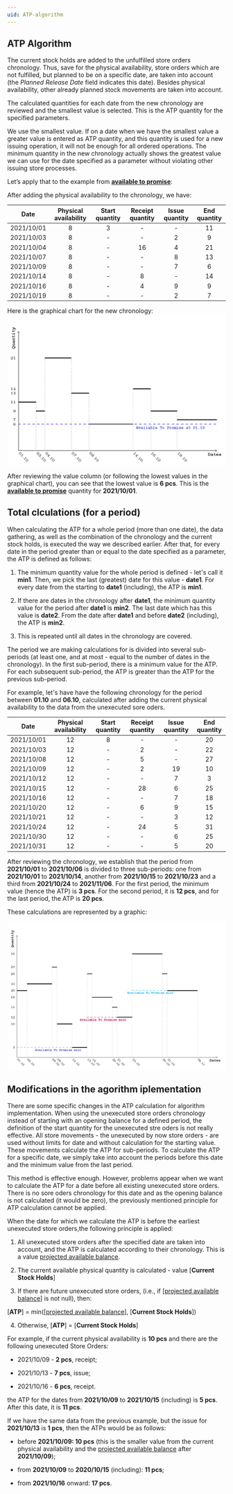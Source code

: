 ```yaml
---
uid: ATP-algorithm
---
```


## ATP Algorithm

The current stock holds are added to the unfulfilled store orders chronology. Thus, save for the physical availability, store orders which are not fulfilled, but planned to be on a specific date, are taken into account (the <i>Planned Release Date</i> field indicates this date). Besides physical availability, other already planned stock movements are taken into account.

The calculated quantities for each date from the new chronology are reviewed and the smallest value is selected. This is the ATP quantity for the specified parameters.

We use the smallest value. If on a date when we have the smallest value a greater value is entered as ATP quantity, and this quantity is used for a new issuing operation, it will not be enough for all ordered operations. The minimum quantity in the new chronology actually shows the greatest value we can use for the date specified as a parameter without violating other issuing store processes.

Let’s apply that to the example from **[available to promise](index.md)**:

After adding the physical availability to the chronology, we have:

|Date|Physical availability|Start quantity|Receipt quantity|Issue quantity|End quantity
|:----:|:----:|:-----:|:----:|:----: |:----: 
|2021/10/01|8| 3|-|-|11               
|2021/10/03|8|-|-|2|9
|2021/10/04|8|-|16|4|21
|2021/10/07|8|-|-|8|13
|2021/10/09|8|-|-|7|6
|2021/10/14|8|-|8|-|14
|2021/10/16|8|-|4|9|9
|2021/10/19|8|-|-|2|7

Here is the graphical chart for the new chronology:
![Picture1](pictures/picture1.png)
 
After reviewing the value column (or following the lowest values in the graphical chart), you can see that the lowest value is <b>6 pcs</b>. This is the **[available to promise](index.md)** quantity for <b>2021/10/01</b>.

## Total clculations (for a period)

When calculating the ATP for a whole period (more than one date), the data gathering, as well as the combination of the chronology and the current stock holds, is executed the way we described earlier. After that, for every date in the period greater than or equal to the date specified as a parameter, the ATP is defined as follows:

1. The minimum quantity value for the whole period is defined - let's call it <b>min1</b>. Then, we pick the last (greatest) date for this value - <b>date1</b>. For every date from the starting to <b>date1</b> (including), the ATP is <b>min1</b>.

2. If there are dates in the chronology after <b>date1</b>, the minimum quantity value for the period after <b>date1</b> is <b>min2</b>. The last date which has this value is <b>date2</b>. From the date after <b>date1</b> and before <b>date2</b> (including), the ATP is <b>min2</b>.

3. This is repeated until all dates in the chronology are covered.

The period we are making calculations for is divided into several sub-periods (at least one, and at most - equal to the number of dates in the chronology). In the first sub-period, there is a minimum value for the ATP. For each subsequent sub-period, the ATP is greater than the ATP for the previous sub-period.

For example, let's have have the following chronology for the period between <b>01.10</b> and <b>06.10</b>, calculated after adding the current physical availability to the data from the unexecuted sore oders.


|Date|Physical availability|Start quantity|Receipt quantity|Issue quantity|End quantity
|:----:|:----:|:-----:|:----:|:----: |:----: 
|2021/10/01|12|8|-|-|20               
|2021/10/03|12|-|2|-|22
|2021/10/08|12|-|5|-|27
|2021/10/09|12|-|2|19|10
|2021/10/12|12|-|-|7|3
|2021/10/15|12|-|28|6|25
|2021/10/16|12|-|-|7|18
|2021/10/20|12|-|6|9|15
|2021/10/21|12|-|-|3|12
|2021/10/24|12|-|24|5|31
|2021/10/30|12|-|-|6|25
|2021/10/31|12|-|-|5|20

After reviewing the chronology, we establish that the period from <b>2021/10/01</b> to <b>2021/10/06</b> is divided to three sub-periods: one from <b>2021/10/01</b> to <b>2021/10/14</b>, another from <b>2021/10/15</b> to <b>2021/10/23</b> and a third from <b>2021/10/24</b> to <b>2021/11/06</b>. For the first period, the minimum value (hence the ATP) is <b>3 pcs</b>. For the second period, it is <b>12 pcs</b>, and for the last period, the ATP is <b>20 pcs</b>. 

These calculations are represented by a graphic:

![Picture2](pictures/picture2.png)
 
## Modifications in the agorithm iplementation

There are some specific changes in the ATP calculation for algorithm implementation. When using the unexecuted store orders chronology instead of starting with an opening balance for a defined period, the definition of the start quantity for the unexecuted stre oders is not really effective. All store movements - the unexecuted by now store orders - are used without limits for date and without calculation for the starting value. These movements calculate the ATP for sub-periods. To calculate the ATP for a specific date, we simply take into account the periods before this date and the minimum value from the last period.

This method is effective enough. However, problems appear when we want to calculate the ATP for a date before all existing unexecuted store orders. There is no sore oders chronology for this date and as the opening balance is not calculated (it would be zero), the previously mentioned principle for ATP calculation cannot be applied.

When the date for which we calculate the ATP is before the earliest unexecuted store orders,the following principle is applied:

1. All unexecuted store orders after the specified date are taken into account, and the ATP is calculated according to their chronology. This is a value [projected available balance](https://docs.erp.net/tech/modules/logistics/planning/projected-available-balance.html?q=Projected%20Available%20Balance).
2. The current available physical quantity is calculated - value [<b>Current Stock Holds</b>]

3. If there are future unexecuted store orders, (i.e., if [[projected available balance](https://docs.erp.net/tech/modules/logistics/planning/projected-available-balance.html?q=Projected%20Available%20Balance)]  is not null), then: 
 
[<b>ATP</b>] = min([[projected available balance](https://docs.erp.net/tech/modules/logistics/planning/projected-available-balance.html?q=Projected%20Available%20Balance)], [<b>Current Stock Holds</b>])

4. Otherwise, [<b>ATP</b>] = [<b>Current Stock Holds</b>]

For example, if the current physical availability is <b>10 pcs</b> and there are the following unexecuted Store Orders:

- 2021/10/09 - <b>2 pcs</b>, receipt;

- 2021/10/13 - <b>7 pcs</b>, issue;

- 2021/10/16 - <b>6 pcs</b>, receipt.

the ATP for the dates from <b>2021/10/09</b> to <b>2021/10/15</b> (including) is <b>5 pcs</b>. After this date, it is <b>11 pcs</b>.

 If we have the same data from the previous example, but the issue for <b>2021/10/13</b> is <b>1 pcs</b>, then the ATPs would be as follows:
 
- before <b>2021/10/09: 10 pcs</b> (this is the smaller value from the current physical availability and the [projected available balance](https://docs.erp.net/tech/modules/logistics/planning/projected-available-balance.html?q=Projected%20Available%20Balance) after <b>2021/10/09</b>);

- from <b>2021/10/09</b> to <b>2020/10/15</b> (including): <b>11 pcs</b>;

- from <b>2021/10/16</b> onward: <b>17 pcs</b>.

